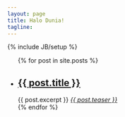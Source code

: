 ```yaml
---
layout: page
title: Halo Dunia!
tagline: 
---
```

{% include JB/setup %}

<ul class="unstyled">
  {% for post in site.posts %}
    <li>
        <p><h2><a href="{{ BASE_PATH }}{{ post.url }}">{{ post.title }}</a></h2></p>
        {{ post.excerpt }}<em> <a href="{{ BASE_PATH }}{{ post.url }}">{{ post.teaser }}</a></em>
    </li>
  {% endfor %}
</ul>
